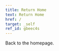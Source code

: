 ```yaml
---
title: Return Home
text: Return Home
href: /
target: _self
ref_id: gbeec4s
---
```

Back to the homepage.